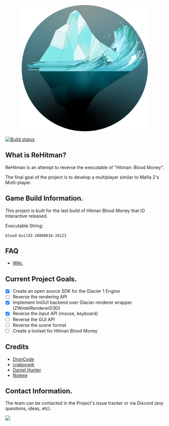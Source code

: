 <p align="center">
	<img width="400" height="400" src=".github/logo.png">
</p>

[![Build status](https://ci.appveyor.com/api/projects/status/300yrxlxkmeyi5le?svg=true)](https://ci.appveyor.com/project/DronCode/rehitman-9uw4c)

What is ReHitman?
---------------

ReHitman is an attempt to reverse the executable of "Hitman: Blood Money".

The final goal of the project is to develop a multiplayer similar to Mafia 2's Mutli-player.

Game Build Information.
---------------

This project is built for the last build of Hitman Blood Money that IO Interactive released.

Executable String:

	blood-build3-20060616-26123

FAQ
---------------
 * [Wiki.](https://github.com/ReGlacier/ReHitman/wiki)

Current Project Goals.
---------------

 - [x] Create an open source SDK for the Glacier 1 Engine
 - [ ] Reverse the rendering API
 - [x] Implement ImGUI backend over Glacier renderer wrapper (ZWintelRendererD3D)
 - [x] Reverse the input API (mouse, keyboard)
 - [ ] Reverse the GUI API
 - [ ] Reverse the scene format
 - [ ] Create a toolset for Hitman Blood Money

Credits
------

 * [DronCode](https://github.com/DronCode)
 * [crabovwik](https://github.com/crabovwik)
 * [Daniel Hunter](https://github.com/HHCHunter)
 * [Notexe](https://github.com/Notexe)

Contact Information.
---------------

The team can be contacted in the Project's issue tracker or via Discord (any questions, ideas, etc).

<a href="https://discord.gg/V5grGRw">
	<img src="https://img.shields.io/badge/discord-join-7289DA.svg?logo=discord&longCache=true&style=flat" />
</a>

